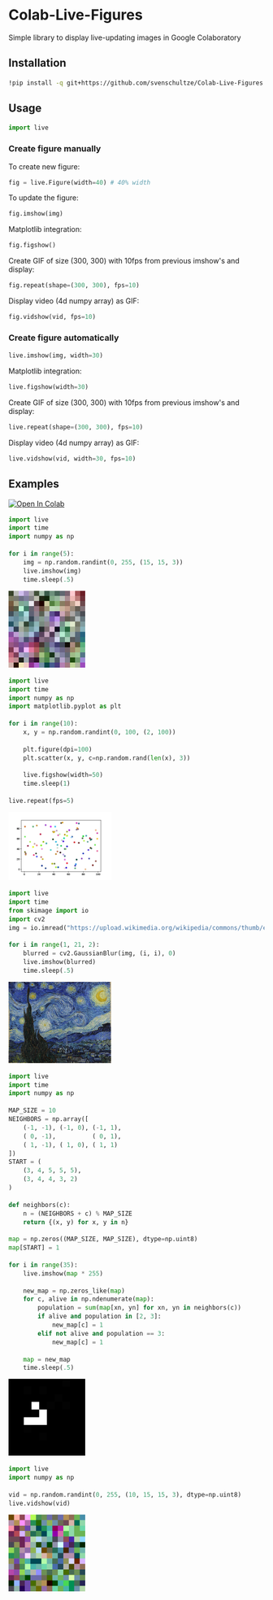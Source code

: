 # Colab-Live-Figures
Simple library to display live-updating images in Google Colaboratory

## Installation
```bash
!pip install -q git+https://github.com/svenschultze/Colab-Live-Figures
```

## Usage
```python
import live
```
### Create figure manually
To create new figure:
```python
fig = live.Figure(width=40) # 40% width
```

To update the figure:
```python
fig.imshow(img)
```

Matplotlib integration:
```python
fig.figshow()
```

Create GIF of size (300, 300) with 10fps from previous imshow's and display:
```python
fig.repeat(shape=(300, 300), fps=10)
```

Display video (4d numpy array) as GIF:
```python
fig.vidshow(vid, fps=10)
```

### Create figure automatically
```python
live.imshow(img, width=30)
```

Matplotlib integration:
```python
live.figshow(width=30)
```

Create GIF of size (300, 300) with 10fps from previous imshow's and display:
```python
live.repeat(shape=(300, 300), fps=10)
```

Display video (4d numpy array) as GIF:
```python
live.vidshow(vid, width=30, fps=10)
```

## Examples
[![Open In Colab](https://colab.research.google.com/assets/colab-badge.svg)](https://colab.research.google.com/github/svenschultze/Colab-Live-Figures/blob/main/demo/demo.ipynb)

```python
import live
import time
import numpy as np

for i in range(5):
    img = np.random.randint(0, 255, (15, 15, 3))
    live.imshow(img)
    time.sleep(.5)
```

<img width="30%" src="https://github.com/svenschultze/Colab-Live-Figures/blob/main/demo/demo.gif?raw=true"/>

```python
import live
import time
import numpy as np
import matplotlib.pyplot as plt

for i in range(10):
    x, y = np.random.randint(0, 100, (2, 100))

    plt.figure(dpi=100)
    plt.scatter(x, y, c=np.random.rand(len(x), 3))

    live.figshow(width=50)
    time.sleep(1)

live.repeat(fps=5)
```

<img width="40%" src="https://github.com/svenschultze/Colab-Live-Figures/blob/main/demo/matplotlib.gif?raw=true"/>

```python
import live
import time
from skimage import io
import cv2
img = io.imread("https://upload.wikimedia.org/wikipedia/commons/thumb/e/ea/Van_Gogh_-_Starry_Night_-_Google_Art_Project.jpg/757px-Van_Gogh_-_Starry_Night_-_Google_Art_Project.jpg")

for i in range(1, 21, 2):
    blurred = cv2.GaussianBlur(img, (i, i), 0)
    live.imshow(blurred)
    time.sleep(.5)
```

<img width="40%" src="https://github.com/svenschultze/Colab-Live-Figures/blob/main/demo/blur.gif?raw=true"/>


```python
import live
import time
import numpy as np

MAP_SIZE = 10
NEIGHBORS = np.array([
    (-1, -1), (-1, 0), (-1, 1),
    ( 0, -1),          ( 0, 1),
    ( 1, -1), ( 1, 0), ( 1, 1)
])
START = (
    (3, 4, 5, 5, 5), 
    (3, 4, 4, 3, 2)
)

def neighbors(c):
    n = (NEIGHBORS + c) % MAP_SIZE
    return {(x, y) for x, y in n}

map = np.zeros((MAP_SIZE, MAP_SIZE), dtype=np.uint8)
map[START] = 1

for i in range(35):
    live.imshow(map * 255)

    new_map = np.zeros_like(map)
    for c, alive in np.ndenumerate(map):
        population = sum(map[xn, yn] for xn, yn in neighbors(c))
        if alive and population in [2, 3]:
            new_map[c] = 1
        elif not alive and population == 3:
            new_map[c] = 1

    map = new_map    
    time.sleep(.5)
```
<img width="30%" src="https://github.com/svenschultze/Colab-Live-Figures/blob/main/demo/conway.gif?raw=true"/>

```python
import live
import numpy as np

vid = np.random.randint(0, 255, (10, 15, 15, 3), dtype=np.uint8)
live.vidshow(vid)
```

<img width="30%" src="https://github.com/svenschultze/Colab-Live-Figures/blob/main/demo/vid.gif?raw=true"/>
